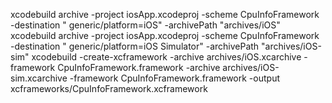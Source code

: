 xcodebuild archive -project iosApp.xcodeproj -scheme CpuInfoFramework -destination "
generic/platform=iOS" -archivePath "archives/iOS"
xcodebuild archive -project iosApp.xcodeproj -scheme CpuInfoFramework -destination "
generic/platform=iOS Simulator" -archivePath "archives/iOS-sim"
xcodebuild -create-xcframework -archive archives/iOS.xcarchive -framework CpuInfoFramework.framework
-archive archives/iOS-sim.xcarchive -framework CpuInfoFramework.framework -output
xcframeworks/CpuInfoFramework.xcframework

